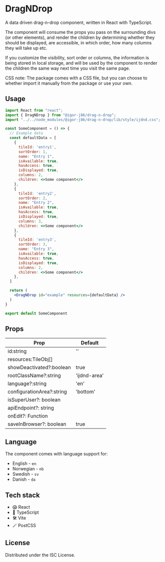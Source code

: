 # DragNDrop
A data driven drag-n-drop component, written in React with TypeScript.

The component will consume the props you pass on the surrounding divs (or other elements), and render the children by determining whether they should be displayed, are accessible, in which order, how many columns they will take up etc.

If you customize the visibility, sort order or columns, the information is being stored in local storage, and will be used by the component to render the children the same way next time you visit the same page.

CSS note:
The package comes with a CSS file, but you can choose to whether import it manually from the package or use your own.

## Usage
```jsx
import React from "react";
import { DragNDrop } from "@igor-j86/drag-n-drop";
import "../../node_modules/@igor-j86/drag-n-drop/lib/style/ijdnd.css";

const SomeComponent = () => {
  // Example data
  const defaultData = [
    {
      tileId: 'entry1',
      sortOrder: 1,
      name: "Entry 1",
      isAvailable: true,
      hasAccess: true,
      isDisplayed: true,
      columns: 2,
      children: <>Some component</>
    },
    {
      tileId: 'entry2',
      sortOrder: 2,
      name: "Entry 2",
      isAvailable: true,
      hasAccess: true,
      isDisplayed: true,
      columns: 3,
      children: <>Some component</>
    },
    {
      tileId: 'entry3',
      sortOrder: 3,
      name: "Entry 3",
      isAvailable: true,
      hasAccess: true,
      isDisplayed: true,
      columns: 2,
      children: <>Some component</>
    },
  ]

  return (
    <DragNDrop id="example" resources={defaultData} />
  )
}

export default SomeComponent
```

## Props
| Prop                          | Default             |
| ----------------------------- | ------------------- |
| id:string                     | ''                  |
| resources:TileObj[]           |                     |
| showDeactivated?:boolean      | true                |
| rootClassName?:string         | 'ijdnd-area'        |
| language?:string              | 'en'                |
| configurationArea?:string     | 'bottom'            |
| isSuperUser?: boolean         |                     |
| apiEndpoint?: string          |                     |
| onEdit?: Function             |                     |
| saveInBrowser?: boolean       | true                |

## Language
The component comes with language support for:
- English - `en`
- Norwegian - `nb`
- Swedish - `sv`
- Danish - `da`

## Tech stack
- 😱 React
- 🦺 TypeScript
- 🛠️ Vite
- 🪄 PostCSS

## License
Distributed under the ISC License.
